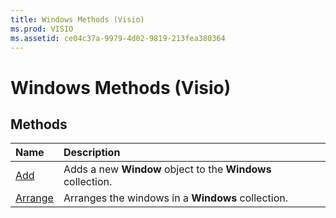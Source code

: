 ```yaml
---
title: Windows Methods (Visio)
ms.prod: VISIO
ms.assetid: ce04c37a-9979-4d02-9819-213fea380364
---
```



# Windows Methods (Visio)

## Methods



|**Name**|**Description**|
|:-----|:-----|
|[Add](windows-add-method-visio.md)|Adds a new  **Window** object to the **Windows** collection.|
|[Arrange](windows-arrange-method-visio.md)|Arranges the windows in a  **Windows** collection.|

